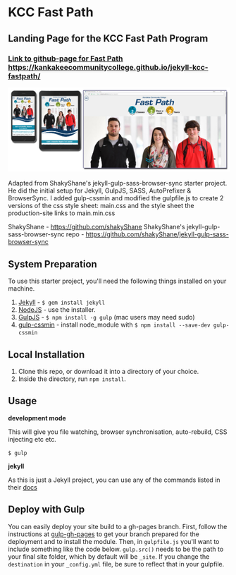 # KCC Fast Path

## Landing Page for the KCC Fast Path Program

### <a href="https://kankakeecommunitycollege.github.io/jekyll-kcc-fastpath/" target="_blank" rel="noopener">Link to github-page for Fast Path <br /> https://kankakeecommunitycollege.github.io/jekyll-kcc-fastpath/</a>

<img src="assets/img/fastpath-example.jpg">

Adapted from ShakyShane's jekyll-gulp-sass-browser-sync starter project. He did the initial setup for Jekyll, GulpJS, SASS, AutoPrefixer &amp; BrowserSync. I added gulp-cssmin and modified the gulpfile.js to create 2 versions of the css style sheet: main.css and the style sheet the production-site links to main.min.css

ShakyShane - https://github.com/shakyShane
ShakyShane's jekyll-gulp-sass-browser-sync repo - https://github.com/shakyShane/jekyll-gulp-sass-browser-sync

## System Preparation

To use this starter project, you'll need the following things installed on your machine.

1. [Jekyll](http://jekyllrb.com/) - `$ gem install jekyll`
2. [NodeJS](http://nodejs.org) - use the installer.
3. [GulpJS](https://github.com/gulpjs/gulp) - `$ npm install -g gulp` (mac users may need sudo)
4. [gulp-cssmin](https://www.npmjs.com/package/gulp-cssmin) - install node_module with `$ npm install --save-dev gulp-cssmin`

## Local Installation

1. Clone this repo, or download it into a directory of your choice.
2. Inside the directory, run `npm install`.

## Usage

**development mode**

This will give you file watching, browser synchronisation, auto-rebuild, CSS injecting etc etc.

```shell
$ gulp
```

**jekyll**

As this is just a Jekyll project, you can use any of the commands listed in their [docs](http://jekyllrb.com/docs/usage/)

## Deploy with Gulp

You can easily deploy your site build to a gh-pages branch. First, follow the instructions at [gulp-gh-pages](https://github.com/rowoot/gulp-gh-pages) to get your branch prepared for the deployment and to install the module. Then, in `gulpfile.js` you'll want to include something like the code below. `gulp.src()` needs to be the path to your final site folder, which by default will be `_site`. If you change the `destination` in your `_config.yml` file, be sure to reflect that in your gulpfile.
